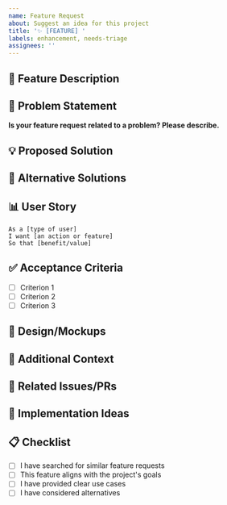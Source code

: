 ```yaml
---
name: Feature Request
about: Suggest an idea for this project
title: '✨ [FEATURE] '
labels: enhancement, needs-triage
assignees: ''
---
```


## 🎯 Feature Description
<!-- A clear and concise description of the feature you'd like -->

## 🤔 Problem Statement
<!-- Describe the problem this feature would solve -->
**Is your feature request related to a problem? Please describe.**

## 💡 Proposed Solution
<!-- Describe the solution you'd like -->

## 🔄 Alternative Solutions
<!-- Describe alternatives you've considered -->

## 📊 User Story
```
As a [type of user]
I want [an action or feature]
So that [benefit/value]
```

## ✅ Acceptance Criteria
- [ ] Criterion 1
- [ ] Criterion 2
- [ ] Criterion 3

## 🎨 Design/Mockups
<!-- If applicable, add mockups, wireframes, or design references -->

## 📝 Additional Context
<!-- Add any other context, examples, or references -->

## 🔗 Related Issues/PRs
<!-- Link any related issues or pull requests -->

## 💭 Implementation Ideas
<!-- If you have technical implementation ideas, share them here -->

## 📋 Checklist
- [ ] I have searched for similar feature requests
- [ ] This feature aligns with the project's goals
- [ ] I have provided clear use cases
- [ ] I have considered alternatives

